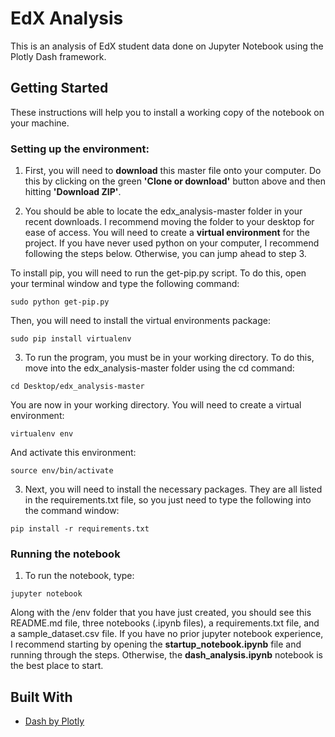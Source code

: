 # EdX Analysis

This is an analysis of EdX student data done on Jupyter Notebook using the Plotly Dash framework.

## Getting Started

These instructions will help you to install a working copy of the notebook on your machine.

### Setting up the environment:


1. First, you will need to **download** this master file onto your computer. Do this by clicking on the green **'Clone or download'** button above and then hitting **'Download ZIP'**.

2. You should be able to locate the edx_analysis-master folder in your recent downloads. I recommend moving the folder to your desktop for ease of access. You will need to create a **virtual environment** for the project. If you have never used python on your computer, I recommend following the steps below. Otherwise, you can jump ahead to step 3. 

To install pip, you will need to run the get-pip.py script. To do this, open your terminal window and type the following command:

```
sudo python get-pip.py
```

Then, you will need to install the virtual environments package:

```
sudo pip install virtualenv
```


3. To run the program, you must be in your working directory. To do this, move into the edx_analysis-master folder using the cd command: 

```
cd Desktop/edx_analysis-master
```

You are now in your working directory. You will need to create a virtual environment:

```
virtualenv env
```

And activate this environment:

```
source env/bin/activate
```

3. Next, you will need to install the necessary packages. They are all listed in the requirements.txt file, so you just need to type the following into the command window:

```
pip install -r requirements.txt
```

### Running the notebook

1. To run the notebook, type:

```
jupyter notebook
```

Along with the /env folder that you have just created, you should see this README.md file, three notebooks (.ipynb files), a requirements.txt file, and a sample_dataset.csv file. If you have no prior jupyter notebook experience, I recommend starting by opening the **startup_notebook.ipynb** file and running through the steps. Otherwise, the **dash_analysis.ipynb** notebook is the best place to start.

## Built With

* [Dash by Plotly](https://plot.ly/products/dash/)






